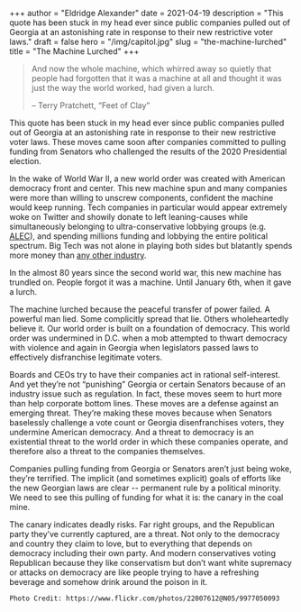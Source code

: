 +++
author = "Eldridge Alexander"
date = 2021-04-19
description = "This quote has been stuck in my head ever since public companies pulled out of Georgia at an astonishing rate in response to their new restrictive voter laws."
draft = false
hero = "/img/capitol.jpg"
slug = "the-machine-lurched"
title = "The Machine Lurched"
+++

> And now the whole machine, which whirred away so quietly that people had forgotten that it was a machine at all and thought it was just the way the world worked, had given a lurch. 
>
>  – Terry Pratchett, “Feet of Clay”

This quote has been stuck in my head ever since public companies pulled out of Georgia at an astonishing rate in response to their new restrictive voter laws. These moves came soon after companies committed to pulling funding from Senators who challenged the results of the 2020 Presidential election. 

In the wake of World War II, a new world order was created with American democracy front and center. This new machine spun and many companies were more than willing to unscrew components, confident the machine would keep running. Tech companies in particular would appear extremely woke on Twitter and showily donate to left leaning-causes while simultaneously belonging to ultra-conservative lobbying groups (e.g. [ALEC](https://en.wikipedia.org/wiki/American_Legislative_Exchange_Council)), and spending millions funding and lobbying the entire political spectrum. Big Tech was not alone in playing both sides but blatantly spends more money than [any other industry](https://www.citizen.org/article/big-tech-lobbying-update/). 

In the almost 80 years since the second world war, this new machine has trundled on. People forgot it was a machine. Until January 6th, when it gave a lurch.

The machine lurched because the peaceful transfer of power failed. A powerful man lied. Some complicitly spread that lie. Others wholeheartedly believe it. Our world order is built on a foundation of democracy. This world order was undermined in D.C. when a mob attempted to thwart democracy with violence and again in Georgia when legislators passed laws to effectively disfranchise legitimate voters. 

Boards and CEOs try to have their companies act in rational self-interest. And yet they’re not “punishing” Georgia or certain Senators because of an industry issue such as regulation. In fact, these moves seem to hurt more than help corporate bottom lines. These moves are a defense against an emerging threat. They’re making these moves because when Senators baselessly challenge a vote count or Georgia disenfranchises voters, they undermine American democracy. And a threat to democracy is an existential threat to the world order in which these companies operate, and therefore also a threat to the companies themselves.

Companies pulling funding from Georgia or Senators aren’t just being woke, they’re terrified. The implicit (and sometimes explicit) goals of efforts like the new Georgian laws are clear -- permanent rule by a political minority. We need to see this pulling of funding for what it is: the canary in the coal mine.

The canary indicates deadly risks. Far right groups, and the Republican party they’ve currently captured, are a threat. Not only to the democracy and country they claim to love, but to everything that depends on democracy including their own party. And modern conservatives voting Republican because they like conservatism but don’t want white supremacy or attacks on democracy are like people trying to have a refreshing beverage and somehow drink around the poison in it. 

`Photo Credit: https://www.flickr.com/photos/22007612@N05/9977050093`
